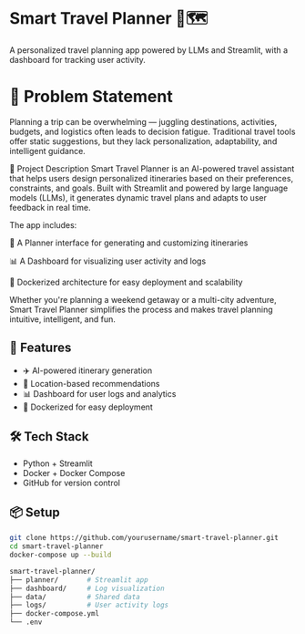 # Smart Travel Planner 🧳🗺️

A personalized travel planning app powered by LLMs and Streamlit, with a dashboard for tracking user activity.

# 🧠 Problem Statement

Planning a trip can be overwhelming — juggling destinations, activities, budgets, and logistics often leads to decision fatigue. Traditional travel tools offer static suggestions, but they lack personalization, adaptability, and intelligent guidance.

📘 Project Description
Smart Travel Planner is an AI-powered travel assistant that helps users design personalized itineraries based on their preferences, constraints, and goals. Built with Streamlit and powered by large language models (LLMs), it generates dynamic travel plans and adapts to user feedback in real time.

The app includes:

🧳 A Planner interface for generating and customizing itineraries

📊 A Dashboard for visualizing user activity and logs

🐳 Dockerized architecture for easy deployment and scalability

Whether you're planning a weekend getaway or a multi-city adventure, Smart Travel Planner simplifies the process and makes travel planning intuitive, intelligent, and fun.


## 🚀 Features

- ✈️ AI-powered itinerary generation
- 📍 Location-based recommendations
- 📊 Dashboard for user logs and analytics
- 🐳 Dockerized for easy deployment

## 🛠️ Tech Stack

- Python + Streamlit
- Docker + Docker Compose
- GitHub for version control

## 📦 Setup

```bash
git clone https://github.com/yourusername/smart-travel-planner.git
cd smart-travel-planner
docker-compose up --build

smart-travel-planner/
├── planner/       # Streamlit app
├── dashboard/     # Log visualization
├── data/          # Shared data
├── logs/          # User activity logs
├── docker-compose.yml
└── .env
